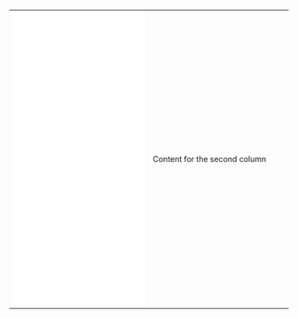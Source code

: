 <table>
  <tr>
    <td width="50%"><img src="github-metrics.svg" alt="Metric" /></td>
    <td width="50%">Content for the second column</td>
  </tr>
</table>

<!-- START gadpp -->